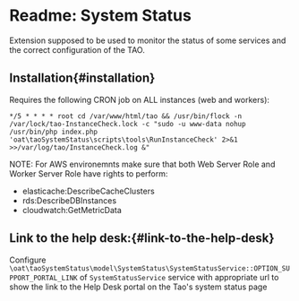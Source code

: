 # Readme: System Status

Extension supposed to be used to monitor the status of some services and the correct configuration of the TAO.


## Installation{#installation}

Requires the following CRON job on ALL instances (web and workers):

```
*/5 * * * * root cd /var/www/html/tao && /usr/bin/flock -n /var/lock/tao-InstanceCheck.lock -c "sudo -u www-data nohup /usr/bin/php index.php 'oat\taoSystemStatus\scripts\tools\RunInstanceCheck' 2>&1 >>/var/log/tao/InstanceCheck.log &"
```

NOTE: For AWS environemnts make sure that both Web Server Role and Worker Server Role have rights to perform:
- elasticache:DescribeCacheClusters
- rds:DescribeDBInstances
- cloudwatch:GetMetricData

## Link to the help desk:{#link-to-the-help-desk}

Configure `\oat\taoSystemStatus\model\SystemStatus\SystemStatusService::OPTION_SUPPORT_PORTAL_LINK` of `SystemStatusService` service 
with appropriate url to show the link to the Help Desk portal on the Tao's system status page